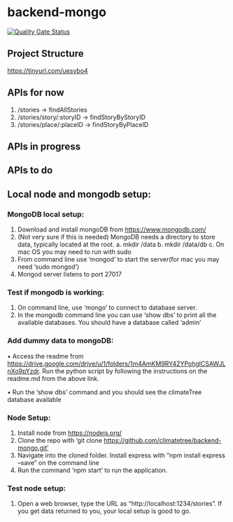 
# backend-mongo

[![Quality Gate Status](https://sonarcloud.io/api/project_badges/measure?project=com.climatetree%3Abackend-mongo&metric=alert_status)](https://sonarcloud.io/dashboard?id=com.climatetree%3Abackend-mongo)

## Project Structure
https://tinyurl.com/uesvbo4
## APIs for now
1. /stories -> findAllStories
2. /stories/story/:storyID -> findStoryByStoryID
3. /stories/place/:placeID -> findStoryByPlaceID
## APIs in progress
## APIs to do


## Local node and mongodb setup:
### MongoDB local setup:
1.	Download and install mongoDB from https://www.mongodb.com/
2.	(Not very sure if this is needed) MongoDB needs a directory to store data, typically located at the root.
    a.	mkdir /data
    b.	mkdir /data/db
    c.	On mac OS you may need to run with sudo
3.	From command line use ‘mongod’ to start the server(for mac you may need ‘sudo mongod’)
4.	Mongod server listens to port 27017

### Test if mongodb is working:
1.	On command line, use ‘mongo’ to connect to database server.
2.	In the mongodb command line you can use ‘show dbs’ to print all the available databases. You should have a database called ‘admin’

### Add dummy data to mongoDB:
•	Access the readme from https://drive.google.com/drive/u/1/folders/1m4AmKM9RY42YPohglCSAWJLnXo9pYzdr. Run the python script by following the instructions on the readme.md from the above link.

•	Run the ‘show dbs’ command and you should see the climateTree database available

### Node Setup:
1.	Install node from https://nodejs.org/
2.	Clone the repo with ‘git clone https://github.com/climatetree/backend-mongo.git’
3.	Navigate into the cloned folder. Install express with “npm install express –save” on the command line
4.	Run the command ‘npm start’ to run the application. 

### Test node setup:
1.	Open a web browser, type the URL as “http://localhost:1234/stories”. If you get data returned to you, your local setup is good to go.
